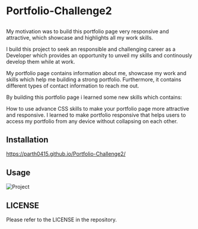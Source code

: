 # Portfolio-Challenge2

## 

My motivation was to build this portfolio page very responsive and attractive, which showcase and highlights all my work skills. 

I build this project to seek an responsible and challenging career as a Developer which provides an opportunity to unveil my skills and continously develop them while at work.

My portfolio page contains information about me, showcase my work and skills which help me building a strong portfolio. Furthermore, it contains different types of contact information to reach me out.

By building this portfolio page i learned some new skills which contains:

How to use advance CSS skills to make your portfolio page more attractive and responsive. 
I learned to make portfolio responsive that helps users to access my portfolio from any device without collapsing on each other.

## Installation

https://parth0415.github.io/Portfolio-Challenge2/

## Usage
![Project](./assets/images/Portfolio-challenge2.png "Project2")

## LICENSE
Please refer to the LICENSE in the repository.